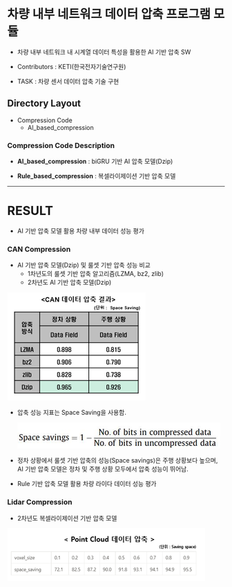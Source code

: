 # 차량 내부 네트워크 데이터 압축 프로그램 모듈

- 차량 내부 네트워크 내 시계열 데이터 특성을 활용한 AI 기반 압축 SW

- Contributors : KETI(한국전자기술연구원)
- TASK : 차량 센서 데이터 압축 기술 구현



## Directory Layout

- Compression Code
  - AI_based_compression



### Compression Code Description

- **AI_based_compression** : biGRU 기반 AI 압축 모델(Dzip)

- **Rule_based_compression** : 복셀라이제이션 기반 압축 모델

---



# RESULT

- AI 기반 압축 모델 활용 차량 내부 데이터 성능 평가

### CAN Compression

- AI 기반 압축 모델(Dzip) 및 룰셋 기반 압축 성능 비교
  - 1차년도의 룰셋 기반 압축 알고리즘(LZMA, bz2, zlib)
  - 2차년도 AI 기반 압축 모델(Dzip)


![image-20220816134853427](README.assets/image-20220816134853427.png)

- 압축 성능 지표는 Space Saving을 사용함.

  ![평가지표](README.assets/Space_saving.JPG)


- 정차 상황에서 룰셋 기반 압축의 성능(Space savings)은 주행 상황보다 높으며, AI 기반 압축 모델은 정차 및 주행 상황 모두에서 압축 성능이 뛰어남. 

- Rule 기반 압축 모델 활용 차량 라이다 데이터 성능 평가

### Lidar Compression

- 2차년도 복셀라이제이션 기반 압축 모델

![image_voxelization](README.assets/voxelization_result.png)
